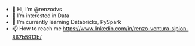 - 👋 Hi, I’m @renzodvs
- 👀 I’m interested in Data
- 🌱 I’m currently learning Databricks, PySpark
- 📫 How to reach me https://www.linkedin.com/in/renzo-ventura-sipion-867b5913b/

<!---
renzodvs/renzodvs is a ✨ special ✨ repository because its `README.md` (this file) appears on your GitHub profile.
You can click the Preview link to take a look at your changes.
--->
